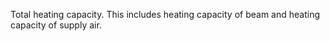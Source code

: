 ﻿Total heating capacity. This includes heating capacity of beam and heating capacity of supply air.
